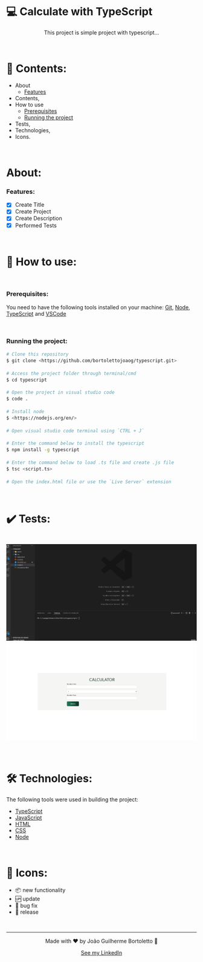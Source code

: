 # 💻 Calculate with TypeScript

<p align="center">This project is simple project with typescript...</p>

<br/>

# 📓 Contents:

- About
    - [Features](#Features)
- Contents,
- How to use
    - [Prerequisites](#Prerequisites)
    - [Running the project](#Running-the-project)
- Tests,
- Technologies,
- Icons.

<br/>

# About:

### Features:

- [x] Create Title
- [x] Create Project
- [x] Create Description
- [x] Performed Tests

<br/>

# 📝 How to use:

<br/>

### Prerequisites:

You need to have the following tools installed on your machine: [Git](https://git-scm.com), [Node](https://nodejs.org/en/), [TypeScript](https://www.typescriptlang.org/) and [VSCode](https://code.visualstudio.com/)

<br/>

### Running the project:

```bash
# Clone this repository
$ git clone <https://github.com/bortolettojoaog/typescript.git>

# Access the project folder through terminal/cmd
$ cd typescript

# Open the project in visual studio code
$ code .

# Install node
$ <https://nodejs.org/en/>

# Open visual studio code terminal using `CTRL + J`

# Enter the command below to install the typescript
$ npm install -g typescript

# Enter the command below to load .ts file and create .js file
$ tsc <script.ts>

# Open the index.html file or use the `Live Server` extension
```

<br/>

# ✔️ Tests:
<h1 align="center">
    <img alt="Test" title="Test" src="./github/tests.gif" />
    <img alt="Test" title="Test" src="./github/tests1.gif" />
</h1>

<br/>

# 🛠️ Technologies:

The following tools were used in building the project:

- [TypeScript](https://www.typescriptlang.org/)
- [JavaScript](https://www.javascript.com/)
- [HTML](https://pt.wikipedia.org/wiki/HTML)
- [CSS](https://pt.wikipedia.org/wiki/Cascading_Style_Sheets)
- [Node](https://nodejs.org/en/)

<br/>

# 📁 Icons:

- :package: new functionality
- :up: update
- :bug: bug fix
- :checkered_flag: release

<br/>

---

<p align="center">
    Made with ❤️ by João Guilherme Bortoletto 👋
</p>

<p align="center">
    <a href="https://www.linkedin.com/in/bortolettojoaog/">See my LinkedIn</a>
</a>